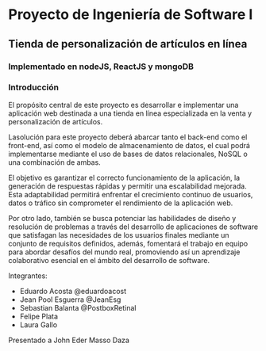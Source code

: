 # Proyecto de Ingeniería de Software I
## Tienda de personalización de artículos en línea
### Implementado en nodeJS, ReactJS y mongoDB


### Introducción
El propósito central de este proyecto es desarrollar e implementar una aplicación web
destinada a una tienda en línea especializada en la venta y personalización de artículos. 

Lasolución para este proyecto deberá abarcar tanto el back-end como el front-end, así como el
modelo de almacenamiento de datos, el cual podrá implementarse mediante el uso de
bases de datos relacionales, NoSQL o una combinación de ambas. 

El objetivo es garantizar
el correcto funcionamiento de la aplicación, la generación de respuestas rápidas y permitir
una escalabilidad mejorada. Esta adaptabilidad permitirá enfrentar el crecimiento continuo
de usuarios, datos o tráfico sin comprometer el rendimiento de la aplicación web.

Por otro lado, también se busca potenciar las habilidades de diseño y resolución de
problemas a través del desarrollo de aplicaciones de software que satisfagan las
necesidades de los usuarios finales mediante un conjunto de requisitos definidos, además,
fomentará el trabajo en equipo para abordar desafíos del mundo real, promoviendo así un
aprendizaje colaborativo esencial en el ámbito del desarrollo de software.

Integrantes:
- Eduardo Acosta @eduardoacost
- Jean Pool Esguerra @JeanEsg
- Sebastian Balanta @PostboxRetinal
- Felipe Plata
- Laura Gallo
  
Presentado a John Eder Masso Daza